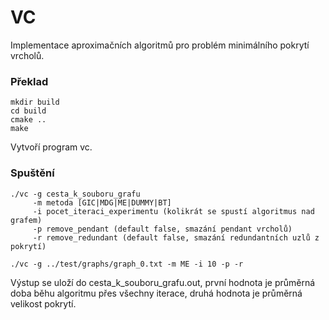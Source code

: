 # VC

Implementace aproximačních algoritmů pro problém minimálního pokrytí vrcholů.

### Překlad 

```
mkdir build
cd build 
cmake ..
make
```

Vytvoří program vc.

### Spuštění

```
./vc -g cesta_k_souboru_grafu
     -m metoda [GIC|MDG|ME|DUMMY|BT]
     -i pocet_iteraci_experimentu (kolikrát se spustí algoritmus nad grafem)
     -p remove_pendant (default false, smazání pendant vrcholů)
     -r remove_redundant (default false, smazání redundantních uzlů z pokrytí)
     
./vc -g ../test/graphs/graph_0.txt -m ME -i 10 -p -r
```

Výstup se uloží do cesta_k_souboru_grafu.out, první hodnota je průměrná doba 
běhu algoritmu přes všechny iterace, druhá hodnota je průměrná velikost pokrytí.

